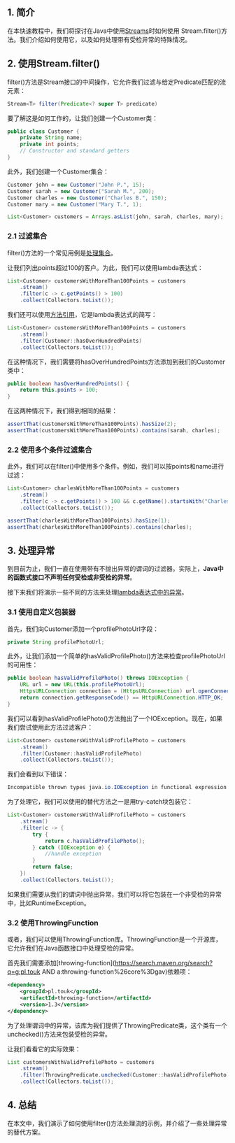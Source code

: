 ## 1. 简介

在本快速教程中，我们将探讨在Java中使用[Streams]()时如何使用 Stream.filter()方法。我们介绍如何使用它，以及如何处理带有受检异常的特殊情况。

## 2. 使用Stream.filter()

filter()方法是Stream接口的中间操作，它允许我们过滤与给定Predicate匹配的流元素：

```java
Stream<T> filter(Predicate<? super T> predicate)
```

要了解这是如何工作的，让我们创建一个Customer类：

```java
public class Customer {
	private String name;
	private int points;
	// Constructor and standard getters
}
```

此外，我们创建一个Customer集合：

```java
Customer john = new Customer("John P.", 15);
Customer sarah = new Customer("Sarah M.", 200);
Customer charles = new Customer("Charles B.", 150);
Customer mary = new Customer("Mary T.", 1);

List<Customer> customers = Arrays.asList(john, sarah, charles, mary);
```

### 2.1 过滤集合

filter()方法的一个常见用例是[处理集合]()。

让我们列出points超过100的客户。为此，我们可以使用lambda表达式：

```java
List<Customer> customersWithMoreThan100Points = customers
	.stream()
    .filter(c -> c.getPoints() > 100)
    .collect(Collectors.toList());
```

我们还可以使用[方法引用]()，它是lambda表达式的简写：

```java
List<Customer> customersWithMoreThan100Points = customers
	.stream()
    .filter(Customer::hasOverHundredPoints)
    .collect(Collectors.toList());
```

在这种情况下，我们需要将hasOverHundredPoints方法添加到我们的Customer类中：

```java
public boolean hasOverHundredPoints() {
    return this.points > 100;
}
```

在这两种情况下，我们得到相同的结果：

```java
assertThat(customersWithMoreThan100Points).hasSize(2);
assertThat(customersWithMoreThan100Points).contains(sarah, charles);
```

### 2.2 使用多个条件过滤集合

此外，我们可以在filter()中使用多个条件。例如，我们可以按points和name进行过滤：

```java
List<Customer> charlesWithMoreThan100Points = customers
	.stream()
    .filter(c -> c.getPoints() > 100 && c.getName().startsWith("Charles"))
    .collect(Collectors.toList());

assertThat(charlesWithMoreThan100Points).hasSize(1);
assertThat(charlesWithMoreThan100Points).contains(charles);
```

## 3. 处理异常

到目前为止，我们一直在使用带有不抛出异常的谓词的过滤器。实际上，**Java中的函数式接口不声明任何受检或非受检的异常**。

接下来我们将演示一些不同的方法来处理[lambda表达式中的异常]()。

### 3.1 使用自定义包装器

首先，我们向Customer添加一个profilePhotoUrl字段：

```java
private String profilePhotoUrl;
```

此外，让我们添加一个简单的hasValidProfilePhoto()方法来检查profilePhotoUrl的可用性：

```java
public boolean hasValidProfilePhoto() throws IOException {
    URL url = new URL(this.profilePhotoUrl);
    HttpsURLConnection connection = (HttpsURLConnection) url.openConnection();
    return connection.getResponseCode() == HttpURLConnection.HTTP_OK;
}
```

我们可以看到hasValidProfilePhoto()方法抛出了一个IOException。现在，如果我们尝试使用此方法过滤客户：

```java
List<Customer> customersWithValidProfilePhoto = customers
	.stream()
    .filter(Customer::hasValidProfilePhoto)
    .collect(Collectors.toList());
```

我们会看到以下错误：

```java
Incompatible thrown types java.io.IOException in functional expression
```

为了处理它，我们可以使用的替代方法之一是用try-catch块包装它：

```java
List<Customer> customersWithValidProfilePhoto = customers
	.stream()
    .filter(c -> {
        try {
            return c.hasValidProfilePhoto();
        } catch (IOException e) {
            //handle exception
        }
        return false;
    })
    .collect(Collectors.toList());
```

如果我们需要从我们的谓词中抛出异常，我们可以将它包装在一个非受检的异常中，比如RuntimeException。

### 3.2 使用ThrowingFunction

或者，我们可以使用ThrowingFunction库。ThrowingFunction是一个开源库，它允许我们在Java函数接口中处理受检的异常。

首先我们需要添加[throwing-function](https://search.maven.org/search?q=g:pl.touk AND a:throwing-function%26core%3Dgav)依赖项：

```xml
<dependency>
    <groupId>pl.touk</groupId>
    <artifactId>throwing-function</artifactId>
    <version>1.3</version>
</dependency>
```

为了处理谓词中的异常，该库为我们提供了ThrowingPredicate类，这个类有一个unchecked()方法来包装受检的异常。

让我们看看它的实际效果：

```java
List customersWithValidProfilePhoto = customers
    .stream()
    .filter(ThrowingPredicate.unchecked(Customer::hasValidProfilePhoto))
    .collect(Collectors.toList());
```

## 4. 总结

在本文中，我们演示了如何使用filter()方法处理流的示例，并介绍了一些处理异常的替代方案。
